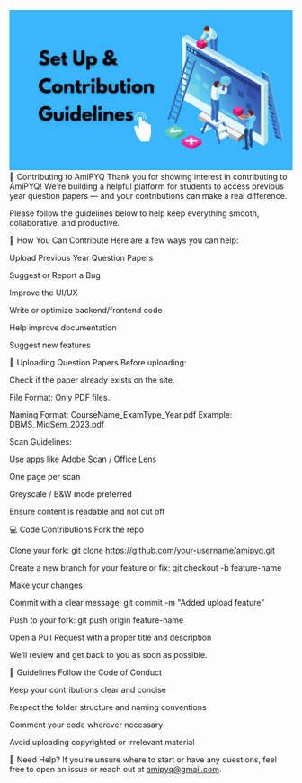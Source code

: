 ![Contribute](assets/Contribution.png)
🤝 Contributing to AmiPYQ
Thank you for showing interest in contributing to AmiPYQ! We're building a helpful platform for students to access previous year question papers — and your contributions can make a real difference.

Please follow the guidelines below to help keep everything smooth, collaborative, and productive.

📝 How You Can Contribute
Here are a few ways you can help:

Upload Previous Year Question Papers

Suggest or Report a Bug

Improve the UI/UX

Write or optimize backend/frontend code

Help improve documentation

Suggest new features

📂 Uploading Question Papers
Before uploading:

Check if the paper already exists on the site.

File Format: Only PDF files.

Naming Format: CourseName_ExamType_Year.pdf
Example: DBMS_MidSem_2023.pdf

Scan Guidelines:

Use apps like Adobe Scan / Office Lens

One page per scan

Greyscale / B&W mode preferred

Ensure content is readable and not cut off

💻 Code Contributions
Fork the repo

Clone your fork:
git clone https://github.com/your-username/amipyq.git

Create a new branch for your feature or fix:
git checkout -b feature-name

Make your changes

Commit with a clear message:
git commit -m "Added upload feature"

Push to your fork:
git push origin feature-name

Open a Pull Request with a proper title and description

We’ll review and get back to you as soon as possible.

📌 Guidelines
Follow the Code of Conduct

Keep your contributions clear and concise

Respect the folder structure and naming conventions

Comment your code wherever necessary

Avoid uploading copyrighted or irrelevant material

🙋 Need Help?
If you're unsure where to start or have any questions, feel free to open an issue or reach out at amipyq@gmail.com.
